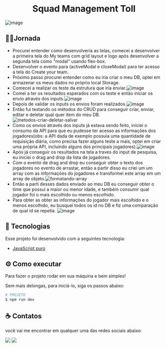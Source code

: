<h1 align="center">
  Squad Management Toll
</h1>

![image](https://user-images.githubusercontent.com/84051326/183400021-ab705600-ab6c-4b8f-a0a2-da3179693bc4.png)

## 🏃‍♂️Jornada

- Procurei entender como desenvolveria as telas, comecei a desenvolver a primeira tela do My teams com grid layout e logo após desenvolver a segunda tela como "modal" usando flex-box.
- Desenvolver o evento para (activeModal e closeModal) para ter acesso a tela do Create your team.
- Próximo passo procurei entender como eu iria criar o meu DB, optei em armazenar os meus dados no próprio local Storage.
- Comecei a realizar os teste da estrutura que iria enviar.![image](https://user-images.githubusercontent.com/84051326/183453986-30a79582-c4ca-4088-9554-24ac760b5a05.JPG)
- Comei a ter os resultados esperados com os teste e então iniciar os envio através dos inputs.![image](https://user-images.githubusercontent.com/84051326/183454426-c9feed55-f49a-40db-9719-2e452d22daad.JPG)
- Depois de validar os inputs os envios foram realizados.![image](https://user-images.githubusercontent.com/84051326/183454600-0a801d8c-779b-49f3-8784-eeed4875abd0.JPG)
- Então fui testando os métodos do CRUD para conseguir criar, enviar, editar e deletar qual quer item do meu DB.![metodos-criar-deletar-salvar](https://user-images.githubusercontent.com/84051326/183454870-794477e7-b9a3-4edf-9598-cf74c9a9192e.JPG)
- Como os envios através dos inputs já estava sendo feito, iniciei o consumo da API para que eu pudesse ter acesso as informações dos jogadores(obs: a API dada de exemplo possuía uma quantidade de requisição diária, como precisa fazer alguns teste a mais, optei em criar uma própria API, incluindo alguns dos principais jogadores).![image](https://user-images.githubusercontent.com/84051326/183455122-b508a8e1-a6dd-4fa6-96ea-c0712b5dc9c4.png)
- Após já conseguir os resultados na tela a traves do input de pesquisa, eu iniciei o drag and drop da lista de jogadores.
- Com o evento de drag and drop eu conseguir obter o texto dos jogadores no evento de arrastar, então a partir disso eu criei um um array com as informações do jogadores e transformei este array em um array de objeto.![formatando-array](https://user-images.githubusercontent.com/84051326/183455334-5136860e-4ca9-4b57-8634-c2f6765e3860.JPG)
- Então a parti desses dados enviado ao meu DB eu conseguir obter o time que possui a maior ou menor idade, e também consumir qual jogador foi o mais escolhido ou menos escolhido.
- Para obter as obter as informações do jogador mais escolhido e o menos escolhido, eu busquei todos os id no DB e fiz uma comparação de qual id se repetia. ![image](https://user-images.githubusercontent.com/84051326/183455485-ecc191b3-eb10-4a4f-883e-0ae3781e4026.JPG)

## 🧪 Tecnologias

Esse projeto foi desenvolvido com a seguintes tecnologia:

- [JavaScript puro ](https://www.javascript.com/)

## ⚙️ Como executar

Para fazer o projeto rodar em sua máquina e bem simples!

Sem mais delongas, para iniciá-lo, siga os passos abaixo:

```sh
# PROJETO
$ npm run dev
```

## ☕ Contatos

você vai me encontrar em qualquer uma das redes sociais abaixo:

<a href="lucas: lucassantos.dsilv@gmail.com"><img src="https://img.shields.io/badge/-Gmail-%23EA4335?style=for-the-badge&logo=gmail&logoColor=white" target="_blank" margin-right="10px"></a>
<a href="https://www.linkedin.com/in/lucasasntos-s/" target="_blank"><img src="https://img.shields.io/badge/-LinkedIn-%230077B5?style=for-the-badge&logo=linkedin&logoColor=white" target="_blank"></a>
